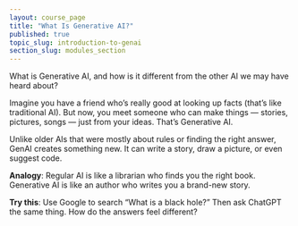 ```yaml
---
layout: course_page
title: "What Is Generative AI?"
published: true
topic_slug: introduction-to-genai
section_slug: modules_section
---
```


What is Generative AI, and how is it different from the other AI we may have heard about?

Imagine you have a friend who’s really good at looking up facts (that’s like traditional AI). But now, you meet someone who can make things — stories, pictures, songs — just from your ideas. That’s Generative AI.

Unlike older AIs that were mostly about rules or finding the right answer, GenAI creates something new. It can write a story, draw a picture, or even suggest code.

**Analogy**: Regular AI is like a librarian who finds you the right book. Generative AI is like an author who writes you a brand-new story.

**Try this**: Use Google to search “What is a black hole?” Then ask ChatGPT the same thing. How do the answers feel different?
